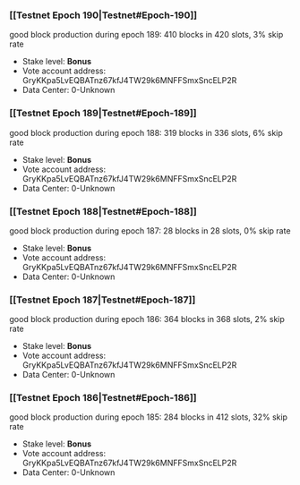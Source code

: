 ### [[Testnet Epoch 190|Testnet#Epoch-190]]
good block production during epoch 189: 410 blocks in 420 slots, 3% skip rate
* Stake level: **Bonus** 
* Vote account address: GryKKpa5LvEQBATnz67kfJ4TW29k6MNFFSmxSncELP2R
* Data Center: 0-Unknown
### [[Testnet Epoch 189|Testnet#Epoch-189]]
good block production during epoch 188: 319 blocks in 336 slots, 6% skip rate
* Stake level: **Bonus** 
* Vote account address: GryKKpa5LvEQBATnz67kfJ4TW29k6MNFFSmxSncELP2R
* Data Center: 0-Unknown
### [[Testnet Epoch 188|Testnet#Epoch-188]]
good block production during epoch 187: 28 blocks in 28 slots, 0% skip rate
* Stake level: **Bonus** 
* Vote account address: GryKKpa5LvEQBATnz67kfJ4TW29k6MNFFSmxSncELP2R
* Data Center: 0-Unknown
### [[Testnet Epoch 187|Testnet#Epoch-187]]
good block production during epoch 186: 364 blocks in 368 slots, 2% skip rate
* Stake level: **Bonus** 
* Vote account address: GryKKpa5LvEQBATnz67kfJ4TW29k6MNFFSmxSncELP2R
* Data Center: 0-Unknown
### [[Testnet Epoch 186|Testnet#Epoch-186]]
good block production during epoch 185: 284 blocks in 412 slots, 32% skip rate
* Stake level: **Bonus** 
* Vote account address: GryKKpa5LvEQBATnz67kfJ4TW29k6MNFFSmxSncELP2R
* Data Center: 0-Unknown